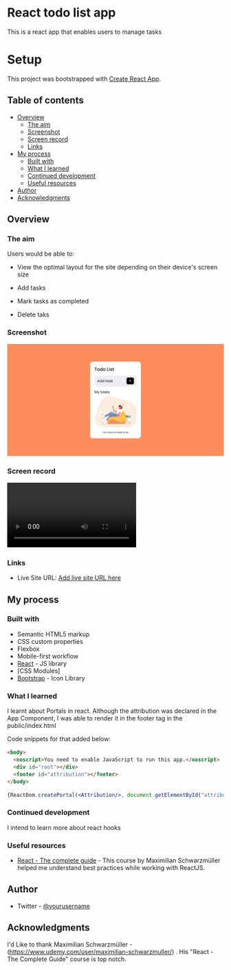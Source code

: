 # React todo list app

This is a react app that enables users to manage tasks
# Setup

This project was bootstrapped with [Create React App](https://github.com/facebook/create-react-app).

## Table of contents

- [Overview](#overview)
  - [The aim](#the-aim)
  - [Screenshot](#screenshot)
  - [Screen record](#screen-record)
  - [Links](#links)
- [My process](#my-process)
  - [Built with](#built-with)
  - [What I learned](#what-i-learned)
  - [Continued development](#continued-development)
  - [Useful resources](#useful-resources)
- [Author](#author)
- [Acknowledgments](#acknowledgments)

## Overview

### The aim

Users would be able to:

- View the optimal layout for the site depending on their device's screen size

- Add tasks

- Mark tasks as completed

- Delete taks

### Screenshot

![](./screenshot.jpg)

### Screen record

![](./screen-record.mp4)


### Links

- Live Site URL: [Add live site URL here](https://your-live-site-url.com)

## My process

### Built with

- Semantic HTML5 markup
- CSS custom properties
- Flexbox
- Mobile-first workflow
- [React](https://reactjs.org/) - JS library
- [CSS Modules]
- [Bootstrap](https://icons.getbootstrap.com/) - Icon Library

### What I learned

I learnt about Portals in react. Although the attribution was declared in the App Component, I was able to render it in the footer tag in the public/index.html

Code snippets for that added below:

```html
<body>
  <noscript>You need to enable JavaScript to run this app.</noscript>
  <div id="root"></div>
  <footer id="attribution"></footer>
</body>
```
```jsx
{ReactDom.createPortal(<Attribution/>, document.getElementById("attribution"))}
```

### Continued development

I intend to learn more about react hooks

### Useful resources

- [React - The complete guide](https://www.udemy.com/course/react-the-complete-guide-incl-redux/) - This course by Maximilian Schwarzmüller helped me understand best practices while working with ReactJS.


## Author

- Twitter - [@yourusername](https://www.twitter.com/brightadigwe)

## Acknowledgments

I'd Like to thank Maximilian Schwarzmüller - (https://www.udemy.com/user/maximilian-schwarzmuller/) . His "React - The Complete Guide" course is top notch.
